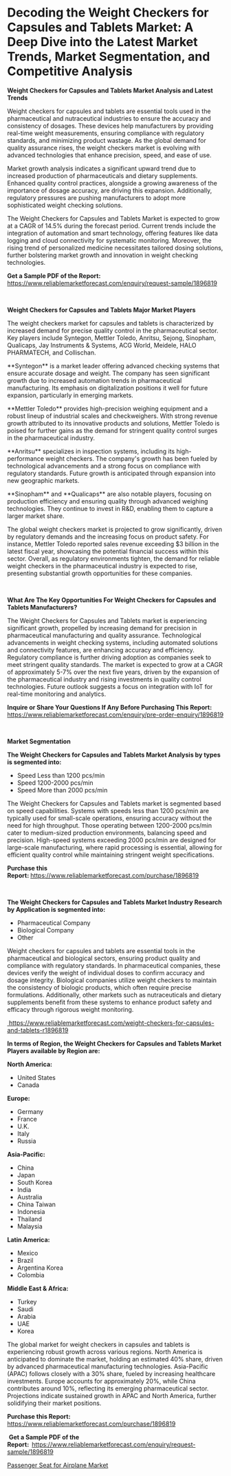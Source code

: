 <p><h1>Decoding the Weight Checkers for Capsules and Tablets Market: A Deep Dive into the Latest Market Trends, Market Segmentation, and Competitive Analysis</h1></p><p><strong>Weight Checkers for Capsules and Tablets Market Analysis and Latest Trends</strong></p>
<p><p>Weight checkers for capsules and tablets are essential tools used in the pharmaceutical and nutraceutical industries to ensure the accuracy and consistency of dosages. These devices help manufacturers by providing real-time weight measurements, ensuring compliance with regulatory standards, and minimizing product wastage. As the global demand for quality assurance rises, the weight checkers market is evolving with advanced technologies that enhance precision, speed, and ease of use.</p><p>Market growth analysis indicates a significant upward trend due to increased production of pharmaceuticals and dietary supplements. Enhanced quality control practices, alongside a growing awareness of the importance of dosage accuracy, are driving this expansion. Additionally, regulatory pressures are pushing manufacturers to adopt more sophisticated weight checking solutions.</p><p>The Weight Checkers for Capsules and Tablets Market is expected to grow at a CAGR of 14.5% during the forecast period. Current trends include the integration of automation and smart technology, offering features like data logging and cloud connectivity for systematic monitoring. Moreover, the rising trend of personalized medicine necessitates tailored dosing solutions, further bolstering market growth and innovation in weight checking technologies.</p></p>
<p><strong>Get a Sample PDF of the Report:&nbsp;</strong> <a href="https://www.reliablemarketforecast.com/enquiry/request-sample/1896819?utm_campaign=2325&utm_medium=2&utm_source=Github&utm_content=ia&utm_term=01032025&utm_id=weight-checkers-for-capsules-and-tablets">https://www.reliablemarketforecast.com/enquiry/request-sample/1896819</a></p>
<p>&nbsp;</p>
<p><strong>Weight Checkers for Capsules and Tablets Major Market Players</strong></p>
<p><p>The weight checkers market for capsules and tablets is characterized by increased demand for precise quality control in the pharmaceutical sector. Key players include Syntegon, Mettler Toledo, Anritsu, Sejong, Sinopham, Qualicaps, Jay Instruments & Systems, ACG World, Meidele, HALO PHARMATECH, and Collischan.</p><p>**Syntegon** is a market leader offering advanced checking systems that ensure accurate dosage and weight. The company has seen significant growth due to increased automation trends in pharmaceutical manufacturing. Its emphasis on digitalization positions it well for future expansion, particularly in emerging markets.</p><p>**Mettler Toledo** provides high-precision weighing equipment and a robust lineup of industrial scales and checkweighers. With strong revenue growth attributed to its innovative products and solutions, Mettler Toledo is poised for further gains as the demand for stringent quality control surges in the pharmaceutical industry.</p><p>**Anritsu** specializes in inspection systems, including its high-performance weight checkers. The company's growth has been fueled by technological advancements and a strong focus on compliance with regulatory standards. Future growth is anticipated through expansion into new geographic markets.</p><p>**Sinopham** and **Qualicaps** are also notable players, focusing on production efficiency and ensuring quality through advanced weighing technologies. They continue to invest in R&D, enabling them to capture a larger market share.</p><p>The global weight checkers market is projected to grow significantly, driven by regulatory demands and the increasing focus on product safety. For instance, Mettler Toledo reported sales revenue exceeding $3 billion in the latest fiscal year, showcasing the potential financial success within this sector. Overall, as regulatory environments tighten, the demand for reliable weight checkers in the pharmaceutical industry is expected to rise, presenting substantial growth opportunities for these companies.</p></p>
<p>&nbsp;</p>
<p><strong>What Are The Key Opportunities For Weight Checkers for Capsules and Tablets Manufacturers?</strong></p>
<p><p>The Weight Checkers for Capsules and Tablets market is experiencing significant growth, propelled by increasing demand for precision in pharmaceutical manufacturing and quality assurance. Technological advancements in weight checking systems, including automated solutions and connectivity features, are enhancing accuracy and efficiency. Regulatory compliance is further driving adoption as companies seek to meet stringent quality standards. The market is expected to grow at a CAGR of approximately 5-7% over the next five years, driven by the expansion of the pharmaceutical industry and rising investments in quality control technologies. Future outlook suggests a focus on integration with IoT for real-time monitoring and analytics.</p></p>
<p><strong>Inquire or Share Your Questions If Any Before Purchasing This Report:</strong> <a href="https://www.reliablemarketforecast.com/enquiry/pre-order-enquiry/1896819?utm_campaign=2325&utm_medium=2&utm_source=Github&utm_content=ia&utm_term=01032025&utm_id=weight-checkers-for-capsules-and-tablets">https://www.reliablemarketforecast.com/enquiry/pre-order-enquiry/1896819</a></p>
<p>&nbsp;</p>
<p><strong>Market Segmentation</strong></p>
<p><strong>The Weight Checkers for Capsules and Tablets Market Analysis by types is segmented into:</strong></p>
<p><ul><li>Speed Less than 1200 pcs/min</li><li>Speed 1200-2000 pcs/min</li><li>Speed More than 2000 pcs/min</li></ul></p>
<p><p>The Weight Checkers for Capsules and Tablets market is segmented based on speed capabilities. Systems with speeds less than 1200 pcs/min are typically used for small-scale operations, ensuring accuracy without the need for high throughput. Those operating between 1200-2000 pcs/min cater to medium-sized production environments, balancing speed and precision. High-speed systems exceeding 2000 pcs/min are designed for large-scale manufacturing, where rapid processing is essential, allowing for efficient quality control while maintaining stringent weight specifications.</p></p>
<p><strong>Purchase this Report:&nbsp;</strong><a href="https://www.reliablemarketforecast.com/purchase/1896819?utm_campaign=2325&utm_medium=2&utm_source=Github&utm_content=ia&utm_term=01032025&utm_id=weight-checkers-for-capsules-and-tablets">https://www.reliablemarketforecast.com/purchase/1896819</a></p>
<p>&nbsp;</p>
<p><strong>The Weight Checkers for Capsules and Tablets Market Industry Research by Application is segmented into:</strong></p>
<p><ul><li>Pharmaceutical Company</li><li>Biological Company</li><li>Other</li></ul></p>
<p><p>Weight checkers for capsules and tablets are essential tools in the pharmaceutical and biological sectors, ensuring product quality and compliance with regulatory standards. In pharmaceutical companies, these devices verify the weight of individual doses to confirm accuracy and dosage integrity. Biological companies utilize weight checkers to maintain the consistency of biologic products, which often require precise formulations. Additionally, other markets such as nutraceuticals and dietary supplements benefit from these systems to enhance product safety and efficacy through rigorous weight monitoring.</p></p>
<p><a href="https://www.reliablemarketforecast.com/weight-checkers-for-capsules-and-tablets-r1896819?utm_campaign=2325&utm_medium=2&utm_source=Github&utm_content=ia&utm_term=01032025&utm_id=weight-checkers-for-capsules-and-tablets">&nbsp;https://www.reliablemarketforecast.com/weight-checkers-for-capsules-and-tablets-r1896819</a></p>
<p><strong>In terms of Region, the Weight Checkers for Capsules and Tablets Market Players available by Region are:</strong></p>
<p>
    <p> <strong> North America: </strong>
        <ul>
            <li>United States</li>
            <li>Canada</li>
        </ul>
        </p> 
    <p> <strong> Europe: </strong>
        <ul>
            <li>Germany</li>
            <li>France</li>
            <li>U.K.</li>
            <li>Italy</li>
            <li>Russia</li>
        </ul>
        </p> 
    <p> <strong> Asia-Pacific: </strong>
        <ul>
            <li>China</li>
            <li>Japan</li>
            <li>South Korea</li>
            <li>India</li>
            <li>Australia</li>
            <li>China Taiwan</li>
            <li>Indonesia</li>
            <li>Thailand</li>
            <li>Malaysia</li>
        </ul>
        </p> 
    <p> <strong> Latin America: </strong>
        <ul>
            <li>Mexico</li>
            <li>Brazil</li>
            <li>Argentina Korea</li>
            <li>Colombia</li>
        </ul>
        </p> 
    <p> <strong> Middle East & Africa: </strong>
        <ul>
            <li>Turkey</li>
            <li>Saudi</li>
            <li>Arabia</li>
            <li>UAE</li>
            <li>Korea</li>
        </ul>
    </p>
    </p>
<p><p>The global market for weight checkers in capsules and tablets is experiencing robust growth across various regions. North America is anticipated to dominate the market, holding an estimated 40% share, driven by advanced pharmaceutical manufacturing technologies. Asia-Pacific (APAC) follows closely with a 30% share, fueled by increasing healthcare investments. Europe accounts for approximately 20%, while China contributes around 10%, reflecting its emerging pharmaceutical sector. Projections indicate sustained growth in APAC and North America, further solidifying their market positions.</p></p>
<p><strong>Purchase this Report: </strong><a href="https://www.reliablemarketforecast.com/purchase/1896819?utm_campaign=2325&utm_medium=2&utm_source=Github&utm_content=ia&utm_term=01032025&utm_id=weight-checkers-for-capsules-and-tablets">https://www.reliablemarketforecast.com/purchase/1896819</a></p>
<p>&nbsp;<strong>Get a Sample PDF of the Report:&nbsp;&nbsp;</strong><a href="https://www.reliablemarketforecast.com/enquiry/request-sample/1896819?utm_campaign=2325&utm_medium=2&utm_source=Github&utm_content=ia&utm_term=01032025&utm_id=weight-checkers-for-capsules-and-tablets">https://www.reliablemarketforecast.com/enquiry/request-sample/1896819</a></p>
<p><strong></strong></p>
<p><p><a href="https://github.com/FosterFahey91/Market-Research-Report-List-1/blob/main/passenger-seat-for-airplane-market.md?utm_campaign=2325&utm_medium=2&utm_source=Github&utm_content=ia&utm_term=01032025&utm_id=weight-checkers-for-capsules-and-tablets">Passenger Seat for Airplane Market</a></p></p>